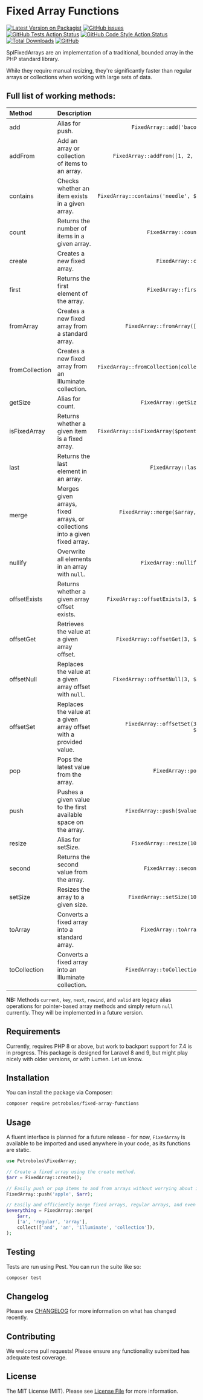# Fixed Array Functions

[![Latest Version on Packagist](https://img.shields.io/packagist/v/petrobolos/fixed-array-functions.svg?style=flat-square)](https://packagist.org/packages/petrobolos/fixed-array-functions)
[![GitHub issues](https://img.shields.io/github/issues/petrobolos/fixed-array-functions)](https://github.com/petrobolos/fixed-array-functions/issues)
[![GitHub Tests Action Status](https://img.shields.io/github/workflow/status/petrobolos/fixed-array-functions/run-tests?label=tests)](https://github.com/petrobolos/fixed-array-functions/actions?query=workflow%3Arun-tests+branch%3Amain)
[![GitHub Code Style Action Status](https://img.shields.io/github/workflow/status/petrobolos/fixed-array-functions/Check%20&%20fix%20styling?label=code%20style)](https://github.com/petrobolos/fixed-array-functions/actions?query=workflow%3A"Check+%26+fix+styling"+branch%3Amain)
[![Total Downloads](https://img.shields.io/packagist/dt/petrobolos/fixed-array-functions.svg?style=flat-square)](https://packagist.org/packages/petrobolos/fixed-array-functions)
[![GitHub](https://img.shields.io/github/license/petrobolos/fixed-array-functions)](https://www.github.com/petrobolos/fixed-array-functions)

SplFixedArrays are an implementation of a traditional, bounded array in the PHP standard library. 

While they require manual resizing, they're significantly faster than regular arrays or collections when working with 
large sets of data.

## Full list of working methods:
 
| Method         | Description                                                                 |                                         Example |
|:---------------|:----------------------------------------------------------------------------|------------------------------------------------:|
| add            | Alias for push.                                                             |                `FixedArray::add('bacon', $arr)` |
| addFrom        | Add an array or collection of items to an array.                            |          `FixedArray::addFrom([1, 2, 3], $arr)` |
| contains       | Checks whether an item exists in a given array.                             |     `FixedArray::contains('needle', $haystack)` |
| count          | Returns the number of items in a given array.                               |                     `FixedArray::count($array)` |
| create         | Creates a new fixed array.                                                  |                        `FixedArray::create(10)` |
| first          | Returns the first element of the array.                                     |                     `FixedArray::first($array)` |
| fromArray      | Creates a new fixed array from a standard array.                            |              `FixedArray::fromArray([1, 2, 3])` |
| fromCollection | Creates a new fixed array from an Illuminate collection.                    | `FixedArray::fromCollection(collect([1, 2, 3])` |
| getSize        | Alias for count.                                                            |                   `FixedArray::getSize($array)` |
| isFixedArray   | Returns whether a given item is a fixed array.                              |     `FixedArray::isFixedArray($potentialArray)` |
| last           | Returns the last element in an array.                                       |                      `FixedArray::last($array)` |
| merge          | Merges given arrays, fixed arrays, or collections into a given fixed array. |   `FixedArray::merge($array, $array2, $array3)` |
| nullify        | Overwrite all elements in an array with `null`.                             |                   `FixedArray::nullify($array)` |
| offsetExists   | Returns whether a given array offset exists.                                |        `FixedArray::offsetExists(3, $haystack)` |
| offsetGet      | Retrieves the value at a given array offset.                                |           `FixedArray::offsetGet(3, $haystack)` |
| offsetNull     | Replaces the value at a given array offset with `null`.                     |          `FixedArray::offsetNull(3, $haystack)` |
| offsetSet      | Replaces the value at a given array offset with a provided value.           |   `FixedArray::offsetSet(3, $value, $haystack)` |
| pop            | Pops the latest value from the array.                                       |                       `FixedArray::pop($array)` |
| push           | Pushes a given value to the first available space on the array.             |              `FixedArray::push($value, $array)` |
| resize         | Alias for setSize.                                                          |                `FixedArray::resize(10, $array)` |
| second         | Returns the second value from the array.                                    |                    `FixedArray::second($array)` |
| setSize        | Resizes the array to a given size.                                          |               `FixedArray::setSize(10, $array)` |
| toArray        | Converts a fixed array into a standard array.                               |                   `FixedArray::toArray($array)` |
| toCollection   | Converts a fixed array into an Illuminate collection.                       |              `FixedArray::toCollection($array)` |

**NB:** Methods `current`, `key`, `next`, `rewind`, and `valid` are legacy alias operations for pointer-based array
methods and simply return `null` currently. They will be implemented in a future version.

## Requirements
Currently, requires PHP 8 or above, but work to backport support for 7.4 is in progress. This package is designed
for Laravel 8 and 9, but might play nicely with older versions, or with Lumen. Let us know.

## Installation

You can install the package via Composer:

```bash
composer require petrobolos/fixed-array-functions
```

## Usage

A fluent interface is planned for a future release - for now, `FixedArray` is available to be imported and used 
anywhere in your code, as its functions are static.

```php
use Petrobolos\FixedArray;

// Create a fixed array using the create method.
$arr = FixedArray::create();

// Easily push or pop items to and from arrays without worrying about indices.
FixedArray::push('apple', $arr);

// Easily and efficiently merge fixed arrays, regular arrays, and even Illuminate collections.
$everything = FixedArray::merge(
    $arr, 
    ['a', 'regular', 'array'], 
    collect(['and', 'an', 'illuminate', 'collection']),
);
```

## Testing

Tests are run using Pest. You can run the suite like so:

```bash
composer test
```

## Changelog

Please see [CHANGELOG](CHANGELOG.md) for more information on what has changed recently.

## Contributing

We welcome pull requests! Please ensure any functionality submitted has adequate test coverage.

## License

The MIT License (MIT). Please see [License File](LICENSE.md) for more information.
